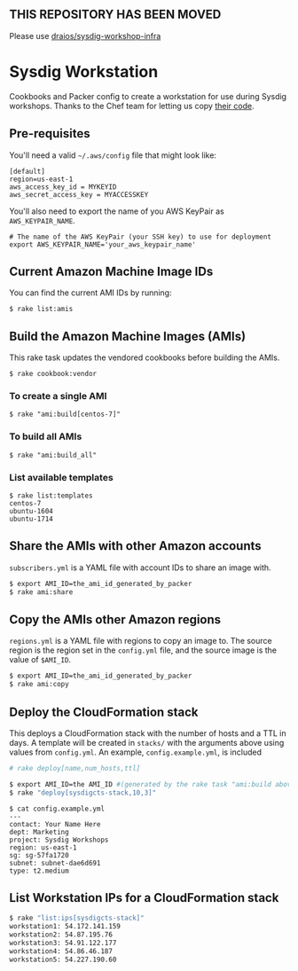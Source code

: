 ## THIS REPOSITORY HAS BEEN MOVED

Please use [draios/sysdig-workshop-infra](https://github.com/draios/sysdig-workshop-infra)

# Sysdig Workstation

Cookbooks and Packer config to create a workstation for use during Sysdig workshops. Thanks to the Chef team for letting us copy [their code](https://github.com/chef-cft/habitat_workstation).


## Pre-requisites

You'll need a valid `~/.aws/config` file that might look like:

```
[default]
region=us-east-1
aws_access_key_id = MYKEYID
aws_secret_access_key = MYACCESSKEY
```

You'll also need to export the name of you AWS KeyPair as `AWS_KEYPAIR_NAME`.

```
# The name of the AWS KeyPair (your SSH key) to use for deployment
export AWS_KEYPAIR_NAME='your_aws_keypair_name'
```

## Current Amazon Machine Image IDs

You can find the current AMI IDs by running:

`$ rake list:amis`

## Build the Amazon Machine Images (AMIs)

This rake task updates the vendored cookbooks before building the AMIs.

`$ rake cookbook:vendor`

### To create a single AMI 

`$ rake "ami:build[centos-7]"`

### To build all AMIs

`$ rake "ami:build_all"`

### List available templates

```
$ rake list:templates
centos-7
ubuntu-1604
ubuntu-1714
```

## Share the AMIs with other Amazon accounts

`subscribers.yml` is a YAML file with account IDs to share an image with. 

```bash
$ export AMI_ID=the_ami_id_generated_by_packer
$ rake ami:share
```

## Copy the AMIs other Amazon regions

`regions.yml` is a YAML file with regions to copy an image to. The source region is the region set in the `config.yml` file, and the source image is the value of `$AMI_ID`.

```bash
$ export AMI_ID=the_ami_id_generated_by_packer
$ rake ami:copy
```


## Deploy the CloudFormation stack

This deploys a CloudFormation stack with the number of hosts and a TTL in days.
A template will be created in `stacks/` with the arguments above using values from
`config.yml`.  An example, `config.example.yml`, is included

```bash
# rake deploy[name,num_hosts,ttl]

$ export AMI_ID=the AMI_ID #(generated by the rake task "ami:build above)
$ rake "deploy[sysdigcts-stack,10,3]"
```

```
$ cat config.example.yml
---
contact: Your Name Here 
dept: Marketing
project: Sysdig Workshops
region: us-east-1
sg: sg-57fa1720
subnet: subnet-dae6d691
type: t2.medium
```

## List Workstation IPs for a CloudFormation stack

```bash
$ rake "list:ips[sysdigcts-stack]"
workstation1: 54.172.141.159
workstation2: 54.87.195.76
workstation3: 54.91.122.177
workstation4: 54.86.46.187
workstation5: 54.227.190.60
```
